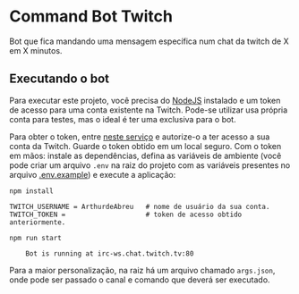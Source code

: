 # Command Bot Twitch

Bot que fica mandando uma mensagem específica num chat da twitch de X em X minutos.

## Executando o bot

Para executar este projeto, você precisa do [NodeJS](https://nodejs.org/en/download/) instalado e um token de acesso para uma conta existente na Twitch. Pode-se utilizar usa própria conta para testes, mas o ideal é ter uma exclusiva para o bot.

Para obter o token, entre [neste serviço](https://twitchapps.com/tmi/) e autorize-o a ter acesso a sua conta da Twitch. Guarde o token obtido em um local seguro. Com o token em mãos: instale as dependências, defina as variáveis de ambiente (você pode criar um arquivo `.env` na raiz do projeto com as variáveis presentes no arquivo [.env.example](.env.example)) e execute a aplicação:


```
npm install

TWITCH_USERNAME = ArthurdeAbreu   # nome de usuário da sua conta.
TWITCH_TOKEN =                    # token de acesso obtido anteriormente.

npm run start

    Bot is running at irc-ws.chat.twitch.tv:80
```

Para a maior personalização, na raiz há um arquivo chamado `args.json`, onde pode ser passado o canal e comando que deverá ser executado.

